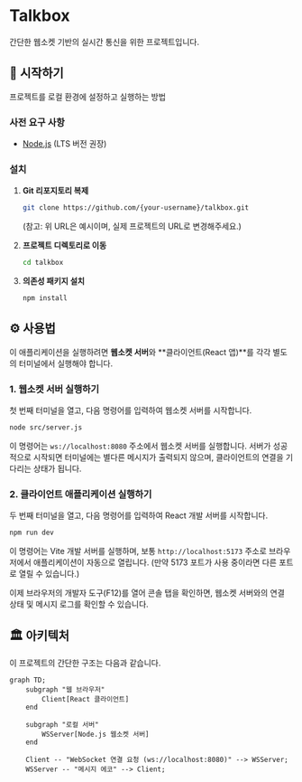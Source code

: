 # Talkbox

간단한 웹소켓 기반의 실시간 통신을 위한 프로젝트입니다.

## 🚀 시작하기

프로젝트를 로컬 환경에 설정하고 실행하는 방법

### 사전 요구 사항

- [Node.js](https://nodejs.org/ko) (LTS 버전 권장)

### 설치

1.  **Git 리포지토리 복제**

    ```bash
    git clone https://github.com/{your-username}/talkbox.git
    ```

    (참고: 위 URL은 예시이며, 실제 프로젝트의 URL로 변경해주세요.)

2.  **프로젝트 디렉토리로 이동**

    ```bash
    cd talkbox
    ```

3.  **의존성 패키지 설치**
    ```bash
    npm install
    ```

## ⚙️ 사용법

이 애플리케이션을 실행하려면 **웹소켓 서버**와 **클라이언트(React 앱)**를 각각 별도의 터미널에서 실행해야 합니다.

### 1. 웹소켓 서버 실행하기

첫 번째 터미널을 열고, 다음 명령어를 입력하여 웹소켓 서버를 시작합니다.

```bash
node src/server.js
```

이 명령어는 `ws://localhost:8080` 주소에서 웹소켓 서버를 실행합니다. 서버가 성공적으로 시작되면 터미널에는 별다른 메시지가 출력되지 않으며, 클라이언트의 연결을 기다리는 상태가 됩니다.

### 2. 클라이언트 애플리케이션 실행하기

두 번째 터미널을 열고, 다음 명령어를 입력하여 React 개발 서버를 시작합니다.

```bash
npm run dev
```

이 명령어는 Vite 개발 서버를 실행하며, 보통 `http://localhost:5173` 주소로 브라우저에서 애플리케이션이 자동으로 열립니다. (만약 5173 포트가 사용 중이라면 다른 포트로 열릴 수 있습니다.)

이제 브라우저의 개발자 도구(F12)를 열어 콘솔 탭을 확인하면, 웹소켓 서버와의 연결 상태 및 메시지 로그를 확인할 수 있습니다.

## 🏛️ 아키텍처

이 프로젝트의 간단한 구조는 다음과 같습니다.

```mermaid
graph TD;
    subgraph "웹 브라우저"
        Client[React 클라이언트]
    end

    subgraph "로컬 서버"
        WSServer[Node.js 웹소켓 서버]
    end

    Client -- "WebSocket 연결 요청 (ws://localhost:8080)" --> WSServer;
    WSServer -- "메시지 에코" --> Client;
```
